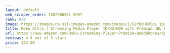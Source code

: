 ```yaml
---
layout: default 
﻿web_scraper_order: 1582906561-5997
rank: #79
image: https://images-na.ssl-images-amazon.com/images/I/81fBqHkXSoL.jpg
title: Roku Ultra | Streaming Media Player 4K/HD/HDR with Premium JBL Headphones 2019
url: https://www.amazon.com/Roku-Streaming-Player-Premium-Headphones/dp/B07WVF9SL5/ref=zg_mw_electronics_79?_encoding=UTF8&psc=1&refRID=ZHM6Y8WS5P854PNNCX7R
reviews: 4.6 out of 5 stars
price: $82.00 
---
```

